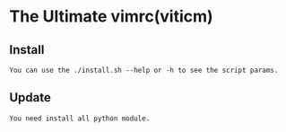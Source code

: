 # The Ultimate vimrc(viticm)
## Install
    You can use the ./install.sh --help or -h to see the script params.
## Update
    You need install all python module.


